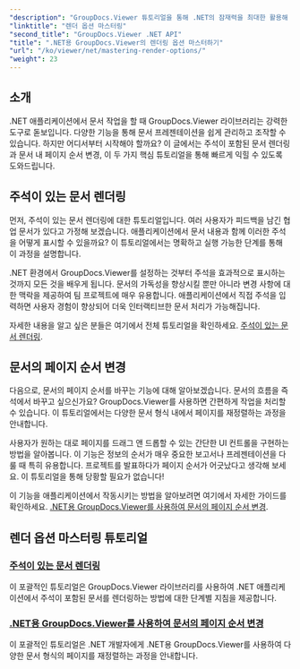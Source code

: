 ```yaml
---
"description": "GroupDocs.Viewer 튜토리얼을 통해 .NET의 잠재력을 최대한 활용해 보세요. 문서 렌더링, 댓글 관리, 페이지 순서 변경을 손쉽게 익힐 수 있습니다."
"linktitle": "렌더 옵션 마스터링"
"second_title": "GroupDocs.Viewer .NET API"
"title": ".NET용 GroupDocs.Viewer의 렌더링 옵션 마스터하기"
"url": "/ko/viewer/net/mastering-render-options/"
"weight": 23
---
```


## 소개

.NET 애플리케이션에서 문서 작업을 할 때 GroupDocs.Viewer 라이브러리는 강력한 도구로 돋보입니다. 다양한 기능을 통해 문서 프레젠테이션을 쉽게 관리하고 조작할 수 있습니다. 하지만 어디서부터 시작해야 할까요? 이 글에서는 주석이 포함된 문서 렌더링과 문서 내 페이지 순서 변경, 이 두 가지 핵심 튜토리얼을 통해 빠르게 익힐 수 있도록 도와드립니다.

## 주석이 있는 문서 렌더링

먼저, 주석이 있는 문서 렌더링에 대한 튜토리얼입니다. 여러 사용자가 피드백을 남긴 협업 문서가 있다고 가정해 보겠습니다. 애플리케이션에서 문서 내용과 함께 이러한 주석을 어떻게 표시할 수 있을까요? 이 튜토리얼에서는 명확하고 실행 가능한 단계를 통해 이 과정을 설명합니다.

.NET 환경에서 GroupDocs.Viewer를 설정하는 것부터 주석을 효과적으로 표시하는 것까지 모든 것을 배우게 됩니다. 문서의 가독성을 향상시킬 뿐만 아니라 변경 사항에 대한 맥락을 제공하여 팀 프로젝트에 매우 유용합니다. 애플리케이션에서 직접 주석을 입력하면 사용자 경험이 향상되어 더욱 인터랙티브한 문서 처리가 가능해집니다.

자세한 내용을 알고 싶은 분들은 여기에서 전체 튜토리얼을 확인하세요. [주석이 있는 문서 렌더링](./rendering-document-comments/).

## 문서의 페이지 순서 변경

다음으로, 문서의 페이지 순서를 바꾸는 기능에 대해 알아보겠습니다. 문서의 흐름을 즉석에서 바꾸고 싶으신가요? GroupDocs.Viewer를 사용하면 간편하게 작업을 처리할 수 있습니다. 이 튜토리얼에서는 다양한 문서 형식 내에서 페이지를 재정렬하는 과정을 안내합니다.

사용자가 원하는 대로 페이지를 드래그 앤 드롭할 수 있는 간단한 UI 컨트롤을 구현하는 방법을 알아봅니다. 이 기능은 정보의 순서가 매우 중요한 보고서나 프레젠테이션을 다룰 때 특히 유용합니다. 프로젝트를 발표하다가 페이지 순서가 어긋났다고 생각해 보세요. 이 튜토리얼을 통해 당황할 필요가 없습니다!

이 기능을 애플리케이션에서 작동시키는 방법을 알아보려면 여기에서 자세한 가이드를 확인하세요. [.NET용 GroupDocs.Viewer를 사용하여 문서의 페이지 순서 변경](./reordering-pages-in-document/).

## 렌더 옵션 마스터링 튜토리얼
### [주석이 있는 문서 렌더링](./rendering-document-comments/)
이 포괄적인 튜토리얼은 GroupDocs.Viewer 라이브러리를 사용하여 .NET 애플리케이션에서 주석이 포함된 문서를 렌더링하는 방법에 대한 단계별 지침을 제공합니다.
### [.NET용 GroupDocs.Viewer를 사용하여 문서의 페이지 순서 변경](./reordering-pages-in-document/)
이 포괄적인 튜토리얼은 .NET 개발자에게 .NET용 GroupDocs.Viewer를 사용하여 다양한 문서 형식의 페이지를 재정렬하는 과정을 안내합니다.